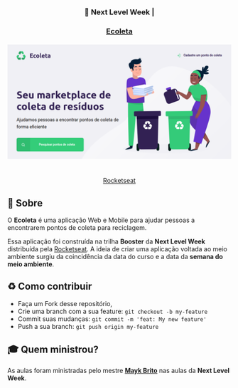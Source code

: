 <h3 align="center">
  🚀 Next Level Week |
  <a href="https://rocketseat.com.br" target="_blank">
</h3>

<h3 align="center">
    <b>Ecoleta</b>
    <br><br>
    <img alt="Imagem da página Principal" title="#logo" src="https://github.com/hericlysdlarii/D-Larii-Ecoleta/blob/master/nlw/assets/index.png">
    <br><br> 
</h3>

<p align="center">
  <a href="https://rocketseat.com.br" target="_blank">
    Rocketseat
  </a>
</p>

## :bookmark: Sobre

O <strong>Ecoleta</strong> é uma aplicação Web e Mobile para ajudar pessoas a encontrarem pontos de coleta para reciclagem.

Essa aplicação foi construída na trilha <strong>Booster</strong> da <strong>Next Level Week</strong> distribuída pela [Rocketseat](https://rocketseat.com.br/). A ideia de criar uma aplicação voltada ao meio ambiente surgiu da coincidência da data do curso e a data da <strong>semana do meio ambiente</strong>.

<a id="como-contribuir"></a>

## :recycle: Como contribuir

- Faça um Fork desse repositório,
- Crie uma branch com a sua feature: `git checkout -b my-feature`
- Commit suas mudanças: `git commit -m 'feat: My new feature'`
- Push a sua branch: `git push origin my-feature`

## :mortar_board: Quem ministrou?

As aulas foram ministradas pelo mestre **[Mayk Brito](https://github.com/maykbrito)** nas aulas da **Next Level Week**.

